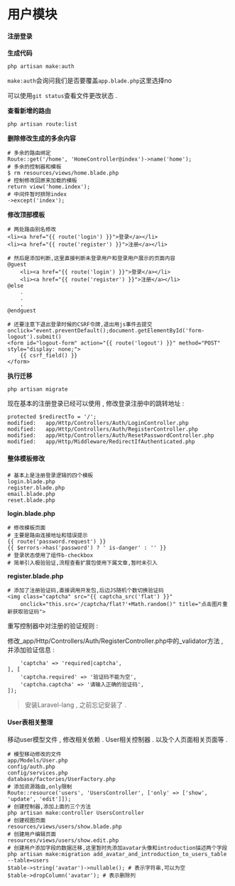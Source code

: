 # 用户模块

#### 注册登录

**生成代码**

```
php artisan make:auth
```

`make:auth`会询问我们是否要覆盖`app.blade.php`这里选择no

可以使用`git status`查看文件更改状态 .

**查看新增的路由**

```
php artisan route:list
```

**删除修改生成的多余内容**

```
# 多余的路由绑定
Route::get('/home', 'HomeController@index')->name('home');
# 多余的控制器和模板
$ rm resources/views/home.blade.php
# 控制修改回原来加载的模板
return view('home.index');
# 中间件暂时排除index
->except('index');
```

**修改顶部模板**

```
# 两处路由别名修改
<li><a href="{{ route('login') }}">登录</a></li>
<li><a href="{{ route('register') }}">注册</a></li>

# 然后是添加判断,这里直接判断未登录用户和登录用户展示的页面内容
@guest
    <li><a href="{{ route('login') }}">登录</a></li>
    <li><a href="{{ route('register') }}">注册</a></li>
@else
    .
    .
    .
@endguest

# 还要注意下退出登录时候的CSRF令牌,退出用js事件去提交
onclick="event.preventDefault();document.getElementById('form-logout').submit()
<form id="logout-form" action="{{ route('logout') }}" method="POST" style="display: none;">
    {{ csrf_field() }}
</form>
```

**执行迁移**

```
php artisan migrate
```

现在基本的注册登录已经可以使用 , 修改登录注册中的跳转地址 :

```
protected $redirectTo = '/';
modified:   app/Http/Controllers/Auth/LoginController.php
modified:   app/Http/Controllers/Auth/RegisterController.php
modified:   app/Http/Controllers/Auth/ResetPasswordController.php
modified:   app/Http/Middleware/RedirectIfAuthenticated.php
```

#### **整体模板修改**

```
# 基本上是注册登录逻辑的四个模板
login.blade.php
register.blade.php
email.blade.php
reset.blade.php
```

**login.blade.php**

```
# 修改模板页面
# 主要是路由连接地址和错误提示
{{ route('password.request') }}
{{ $errors->has('password') ? ' is-danger' : '' }}
# 登录状态使用了组件b-checkbox
# 简单引入极验验证,流程查看扩展包使用下属文章,暂时未引入
```

**register.blade.php**

```
# 添加了注册验证码,直接调用开发包,后边JS随机个数切换验证码
<img class="captcha" src="{{ captcha_src('flat') }}" 
    onclick="this.src='/captcha/flat?'+Math.random()" title="点击图片重新获取验证码">
```

重写控制器中对注册的验证规则 :

修改\_app/Http/Controllers/Auth/RegisterController.php中的\_validator方法 , 并添加验证信息 :

```
    'captcha' => 'required|captcha',
], [
    'captcha.required' => '验证码不能为空',
    'captcha.captcha' => '请输入正确的验证码',
]);
```

> 安装Laravel-lang , 之前忘记安装了 .

#### User表相关整理

移动user模型文件 , 修改相关依赖 . User相关控制器 . 以及个人页面相关页面等 .

```
# 模型移动修改的文件
app/Models/User.php
config/auth.php
config/services.php
database/factories/UserFactory.php
# 添加资源路由,only限制
Route::resource('users', 'UsersController', ['only' => ['show', 'update', 'edit']]);
# 创建控制器,添加上面的三个方法
php artisan make:controller UsersController
# 创建视图页面
resources/views/users/show.blade.php
# 创建用户编辑页面
resources/views/users/show.edit.php
# 创建用户添加字段的数据迁移,这里暂时先添加avatar头像和introduction描述两个字段
php artisan make:migration add_avatar_and_introduction_to_users_table --table=users
$table->string('avatar')->nullable(); # 表示字符串,可以为空
$table->dropColumn('avatar'); # 表示删除列
```



